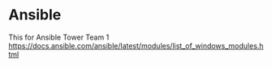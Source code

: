 # Ansible
This for Ansible Tower Team 1
https://docs.ansible.com/ansible/latest/modules/list_of_windows_modules.html
